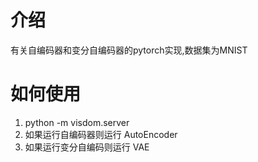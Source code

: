 # 介绍
有关自编码器和变分自编码器的pytorch实现,数据集为MNIST  

# 如何使用
1.  python -m visdom.server
2. 如果运行自编码器则运行 AutoEncoder
3. 如果运行变分自编码则运行 VAE